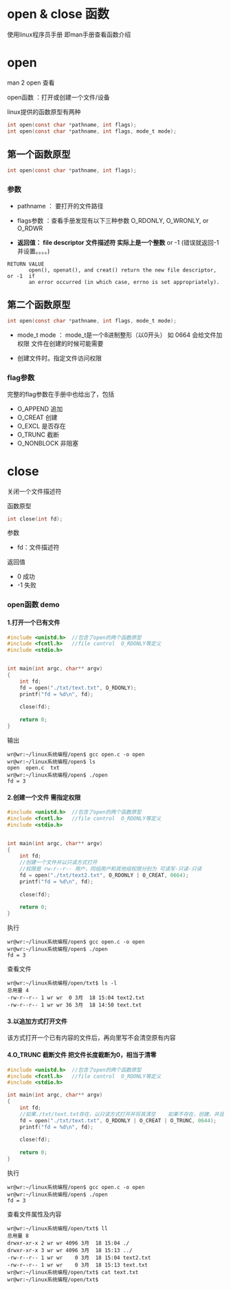 # open & close 函数 

使用linux程序员手册 即man手册查看函数介绍  


# open  

man 2 open 查看  

open函数 ：打开或创建一个文件/设备  

linux提供的函数原型有两种  

```c
int open(const char *pathname, int flags);
int open(const char *pathname, int flags, mode_t mode);
```


## 第一个函数原型  

```c
int open(const char *pathname, int flags);
```

### 参数  

* pathname ： 要打开的文件路径  
* flags参数 ：查看手册发现有以下三种参数  O_RDONLY, O_WRONLY, or O_RDWR

* **返回值： file descriptor  文件描述符  实际上是一个整数** or -1 (错误就返回-1并设置。。。。)

```shell
RETURN VALUE
       open(), openat(), and creat() return the new file descriptor, or -1  if
       an error occurred (in which case, errno is set appropriately).

```

## 第二个函数原型  

```c
int open(const char *pathname, int flags, mode_t mode);
```

* mode_t mode ： mode_t是一个8进制整形（以0开头） 如 0664  会给文件加权限  文件在创建的时候可能需要

* 创建文件时。指定文件访问权限  

### flag参数  

完整的flag参数在手册中也给出了，包括  
* O_APPEND 追加  
* O_CREAT 创建
* O_EXCL 是否存在  
* O_TRUNC 截断  
* O_NONBLOCK 非阻塞  



# close  

关闭一个文件描述符  

函数原型  

```c 
int close(int fd);
```
参数  
* fd：文件描述符

返回值  

* 0 成功
* -1 失败  


### open函数 demo  

#### 1.打开一个已有文件

```c
#include <unistd.h>  //包含了open的两个函数原型  
#include <fcntl.h>   //file control  O_RDONLY等定义  
#include <stdio.h>


int main(int argc, char** argv) 
{
	int fd;
	fd = open("./txt/text.txt", O_RDONLY);
	printf("fd = %d\n", fd);
	
	close(fd);
	
	return 0;
}
```
输出
```shell
wr@wr:~/linux系统编程/open$ gcc open.c -o open
wr@wr:~/linux系统编程/open$ ls
open  open.c  txt
wr@wr:~/linux系统编程/open$ ./open 
fd = 3
```

#### 2.创建一个文件   需指定权限  

```c
#include <unistd.h>  //包含了open的两个函数原型  
#include <fcntl.h>   //file control  O_RDONLY等定义  
#include <stdio.h>


int main(int argc, char** argv) 
{
	int fd;
	//创建一个文件并以只读方式打开
	//权限是 rw-r--r-- 用户，同组用户和其他组权限分别为 可读写-只读-只读  
	fd = open("./txt/text2.txt", O_RDONLY | O_CREAT, 0664); 
	printf("fd = %d\n", fd);
	
	close(fd);
	
	return 0;
}
```
执行  
```shell
wr@wr:~/linux系统编程/open$ gcc open.c -o open
wr@wr:~/linux系统编程/open$ ./open 
fd = 3
```  

查看文件  
```shell
wr@wr:~/linux系统编程/open/txt$ ls -l
总用量 4
-rw-r--r-- 1 wr wr  0 3月  18 15:04 text2.txt
-rw-r--r-- 1 wr wr 36 3月  18 14:50 text.txt
```

#### 3.以追加方式打开文件  

该方式打开一个已有内容的文件后，再向里写不会清空原有内容  


#### 4.O_TRUNC 截断文件  把文件长度截断为0，相当于清零  

```c
#include <unistd.h>  //包含了open的两个函数原型  
#include <fcntl.h>   //file control  O_RDONLY等定义  
#include <stdio.h>

int main(int argc, char** argv) 
{
	int fd;
	//如果./txt/text.txt存在，以只读方式打开并将其清空    如果不存在，创建，并且权限为644
	fd = open("./txt/text.txt", O_RDONLY | O_CREAT | O_TRUNC, 0644); 
	printf("fd = %d\n", fd);
	
	close(fd);
	
	return 0;
}
```

执行
```shell
wr@wr:~/linux系统编程/open$ gcc open.c -o open
wr@wr:~/linux系统编程/open$ ./open 
fd = 3
```

查看文件属性及内容  

```shell
wr@wr:~/linux系统编程/open/txt$ ll
总用量 8
drwxr-xr-x 2 wr wr 4096 3月  18 15:04 ./
drwxr-xr-x 3 wr wr 4096 3月  18 15:13 ../
-rw-r--r-- 1 wr wr    0 3月  18 15:04 text2.txt
-rw-r--r-- 1 wr wr    0 3月  18 15:13 text.txt
wr@wr:~/linux系统编程/open/txt$ cat text.txt
wr@wr:~/linux系统编程/open/txt$ 
```  














